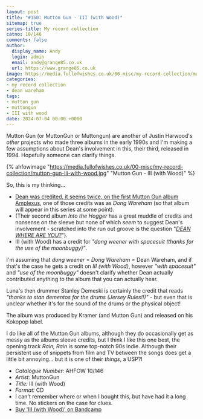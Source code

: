 ```yaml
---
layout: post
title: "#150: Mutton Gun - III (with Wood)"
sitemap: true
series-title: My record collection
catno: 10/146
comments: false
author:
  display_name: Andy
  login: admin
  email: andy@grange85.co.uk
  url: https://www.grange85.co.uk
image: https://media.fullofwishes.co.uk/00-misc/my-record-collection/mutton-gun-iii-with-wood.jpg
categories:
- my record collection
- dean wareham
tags:
- mutton gun
- muttongun
- III with wood
date: 2024-07-04 00:00 +0000
---
```

Mutton Gun (or MuttonGun or Muttongun) are another of Justin Harwood's _other_ projects who made three albums in the early 1990s and I'm making a few assumptions about Dean's involvement in this, their third, released in 1994. Hopefully someone can clarify things. 

{% ahfowimage "https://media.fullofwishes.co.uk/00-misc/my-record-collection/mutton-gun-iii-with-wood.jpg" "Mutton Gun - III (with Wood)" %}

So, this is my thinking...
 - [Dean was credited, it seems twice, on the first Mutton Gun album Amplexus](https://media.fullofwishes.co.uk/00-misc/my-record-collection/mutton-gun-amplexus-credits.jpg), one of those credits was as _Dong Wareham_ (so that album will appear in this series at some point).
 - (Their second album _Into the Hogger_ has a great muddle of credits and nonsense on the sleeve but none of which _seem_ to suggest Dean's involvement - scratched into the run out groove is the question "[_DEAN WHERE ARE YOU?_](https://media.fullofwishes.co.uk/00-misc/my-record-collection/mutton-gun-into-the-hogger-runout-groove.jpg)").
 - III (with Wood) has a credit for _"dong weener with spacesuit (thanks for the use of the moonbuggy)"_.

I'm assuming that _dong weener_ = _Dong Wareham_ = Dean Wareham, and if that's the case he gets a credit on _III (with Wood)_, however _"with spacesuit"_ and _"use of the moonbuggy"_ doesn't clarify whether Dean actually contributed anything to the album that you can actually hear.

Luna's then drummer Stanley Demeski is certainly the credit that reads _"thanks to stan dementos for the drums (Jersey Rules!!)"_ - but even that is unclear whether it's for the sound of the drums or the physical object!

The album was produced by Kramer (and Mutton Gun) and released on his Kokopop label.

I do like all of the Mutton Gun albums, although they do occasionally get as messy as the albums sleeve credits, but I think I like this one best, the opening track _Rain, Rain_ is some top-notch 90s indie. Although their persistent use of snippets from film and TV between the songs does get a little bit annoying... but it is one of their _things_, a USP?!

 - *Catalogue Number:* AHFOW 10/146
 - *Artist:* MuttonGun
 - *Title:* III (with Wood)
 - *Format:* CD
 - I can't remember where or when I bought this, but have had it a long time. No stickers on the case for clues.
 - [Buy 'III (with Wood)' on Bandcamp](https://muttongun.bandcamp.com/album/with-wood)
